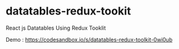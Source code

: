 # datatables-redux-tookit
React js Datatables Using Redux Tooklit

Demo : https://codesandbox.io/s/datatables-redux-toolkit-0wi0ub
